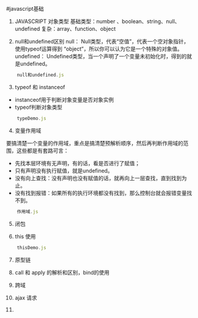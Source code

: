 #javascript基础

1. JAVASCRIPT 对象类型
基础类型：number 、boolean、string、null、undefined
复杂：array、function、object

2. null和undefined区别
null： Null类型，代表“空值”，代表一个空对象指针，使用typeof运算得到 “object”，所以你可以认为它是一个特殊的对象值。
undefined： Undefined类型，当一个声明了一个变量未初始化时，得到的就是undefined。

```javascript
    null和undefined.js
```

3. typeof 和 instanceof
- instanceof用于判断对象变量是否对象实例
- typeof判断对象类型

```javascript
    typeDemo.js
```
4. 变量作用域

要搞清楚一个变量的作用域，重点是搞清楚预解析顺序，然后再判断作用域的范围，这些都是有套路可言：
- 先找本层环境有无声明，有的话，看是否进行了赋值；
- 只有声明没有执行赋值，就是undefined。
- 没有向上查找：没有声明也没有赋值的话，就再向上一层查找，直到找到为止。
- 没有找到报错：如果所有的执行环境都没有找到，那么控制台就会报错变量找不到。

```javascript
    作用域.js
```


5. 闭包




6. this 使用

```javascript
    thisDemo.js
```

7. 原型链


99. call 和 apply 的解析和区别，bind的使用

100. 跨域


101. ajax 请求





1111.
